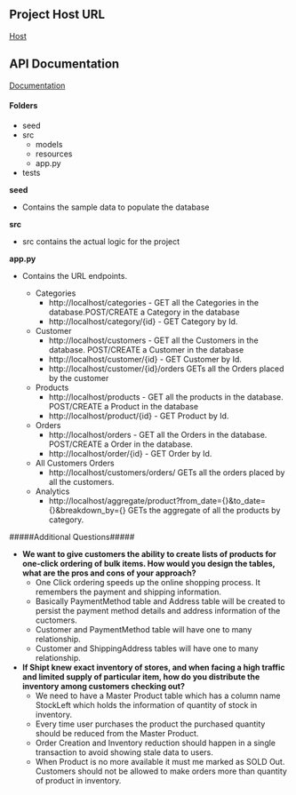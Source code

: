 ## Project Host URL ##
[Host](http://ec2-52-41-196-53.us-west-2.compute.amazonaws.com/)

## API Documentation ##
[Documentation](https://documenter.getpostman.com/view/1637657/shipttakehomeproject/7LkgPTD)

#### Folders ####
- seed
- src
  - models
  - resources
  - app.py
- tests

**seed**
- Contains the sample data to populate the database

**src**
- src contains the actual logic for the project

**app.py**
- Contains the URL endpoints.

  - Categories
    - http://localhost/categories - GET all the Categories in the database.POST/CREATE a Category in the database
    - http://localhost/category/{id} - GET Category by Id.
  - Customer
    - http://localhost/customers - GET all the Customers in the database. POST/CREATE a Customer in the database
    - http://localhost/customer/{id} - GET Customer by Id.
    - http://localhost/customer/{id}/orders GETs all the Orders placed by the customer
  - Products
    - http://localhost/products - GET all the products in the database. POST/CREATE a Product in the database
    - http://localhost/product/{id} - GET Product by Id.
  - Orders
    - http://localhost/orders - GET all the Orders in the database. POST/CREATE a Order in the database.
    - http://localhost/order/{id} - GET Order by Id.
  - All Customers Orders
    - http://localhost/customers/orders/ GETs all the orders placed by all the customers.
  - Analytics
    - http://localhost/aggregate/product?from_date={}&to_date={}&breakdown_by={} GETs the aggregate of all the products by category.

#####Additional Questions#####
- **We want to give customers the ability to create lists of products for one-click ordering of bulk items. How would you design the tables, what are the pros and cons of your approach?**
  - One Click ordering speeds up the online shopping process. It remembers the payment and shipping information.
  - Basically PaymentMethod table and Address table will be created to persist the payment method details and address information of the cuctomers.
  - Customer and PaymentMethod table will have one to many relationship.
  - Customer and ShippingAddress tables will have one to many relationship.
- **If Shipt knew exact inventory of stores, and when facing a high traffic and limited supply of particular item, how do you distribute the inventory among customers checking out?**
  - We need to have a Master Product table which has a column name StockLeft which holds the information of quantity of stock in inventory.
  - Every time user purchases the product the purchased quantity should be reduced from the Master Product.
  - Order Creation and Inventory reduction should happen in a single transaction to avoid showing stale data to users.
  - When Product is no more available it must me marked as SOLD Out. Customers should not be allowed to make orders more than quantity of product in inventory.

